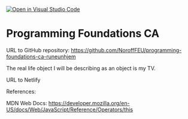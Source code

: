 [![Open in Visual Studio Code](https://classroom.github.com/assets/open-in-vscode-c66648af7eb3fe8bc4f294546bfd86ef473780cde1dea487d3c4ff354943c9ae.svg)](https://classroom.github.com/online_ide?assignment_repo_id=9700848&assignment_repo_type=AssignmentRepo)

# Programming Foundations CA

URL to GitHub repository:
https://github.com/NoroffFEU/programming-foundations-ca-runeunhjem

The real life object I will be describing as an object is my TV.

URL to Netlify

References: 

MDN Web Docs:
https://developer.mozilla.org/en-US/docs/Web/JavaScript/Reference/Operators/this
